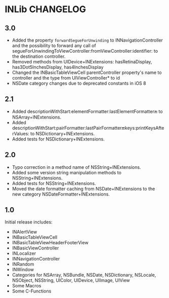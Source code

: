 # INLib CHANGELOG

## 3.0

- Added the property `forwardSegueForUnwinding` to INNavigationController and the possibility to forward any call of segueForUnwindingToViewController:fromViewController:identifier: to the destination controller.
- Removed methods from UIDevice+INExtensions: hasRetinaDisplay, has3Dot5InchesDisplay, has4InchesDisplay
- Changed the INBasicTableViewCell parentController property's name to controller and the type from UIViewController* to id
- NSDate category changes due to deprecated constants in iOS 8


## 2.1

- Added descriptionWithStart:elementFormatter:lastElementFormatter:end: to NSArray+INExtensions.
- Added descriptionWithStart:pairFormatter:lastPairFormatter:end:keys:printKeysAfterValues: to NSDictionary+INExtensions.
- Added tests for NSDictionary+INExtensions.


## 2.0

- Typo correction in a method name of NSString+INExtensions.
- Added some version string manipulation methods to NSString+INExtensions.
- Added tests for NSString+INExtensions.
- Moved the date formatter caching from NSDate+INExtensions to the new category NSDateFormatter+INExtensions.


## 1.0

Initial release includes:
- INAlertView
- INBasicTableViewCell
- INBasicTableViewHeaderFooterView
- INBasicViewController
- INLocalizer
- INNavigationController
- INRandom
- INWindow
- Categories for NSArray, NSBundle, NSDate, NSDictionary, NSLocale, NSObject, NSString, UIColor, UIDevice, UIImage, UIView
- Some Macros
- Some C-Functions
